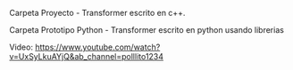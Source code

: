 Carpeta Proyecto - Transformer escrito en c++.

Carpeta Prototipo Python - Transformer escrito en python usando librerias


Video: https://www.youtube.com/watch?v=UxSyLkuAYjQ&ab_channel=polllito1234 
